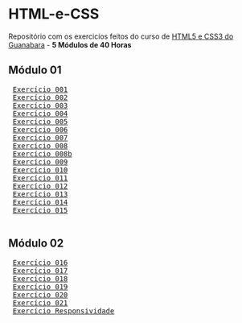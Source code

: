 # HTML-e-CSS
 Repositório com os exercicíos feitos do curso de [HTML5 e CSS3 do Guanabara](https://www.youtube.com/playlist?list=PLHz_AreHm4dkZ9-atkcmcBaMZdmLHft8n) - **5 Módulos de 40 Horas** <br>
 
## Módulo 01
 <pre>
 <a href="https://gabryel-barboza.github.io/HTML-e-CSS/Curso/modulo-01/ex001/">Exercício 001</a>
 <a href="https://gabryel-barboza.github.io/HTML-e-CSS/Curso/modulo-01/ex002/">Exercício 002</a>
 <a href="https://gabryel-barboza.github.io/HTML-e-CSS/Curso/modulo-01/ex003/">Exercício 003</a>
 <a href="https://gabryel-barboza.github.io/HTML-e-CSS/Curso/modulo-01/ex004/">Exercício 004</a>
 <a href="https://gabryel-barboza.github.io/HTML-e-CSS/Curso/modulo-01/ex005/">Exercício 005</a>
 <a href="https://gabryel-barboza.github.io/HTML-e-CSS/Curso/modulo-01/ex006/">Exercício 006</a>
 <a href="https://gabryel-barboza.github.io/HTML-e-CSS/Curso/modulo-01/ex007/">Exercício 007</a>
 <a href="https://gabryel-barboza.github.io/HTML-e-CSS/Curso/modulo-01/ex008/">Exercício 008</a>
 <a href="https://gabryel-barboza.github.io/HTML-e-CSS/Curso/modulo-01/ex008b/">Exercício 008b</a>
 <a href="https://gabryel-barboza.github.io/HTML-e-CSS/Curso/modulo-01/ex009/">Exercício 009</a>
 <a href="https://gabryel-barboza.github.io/HTML-e-CSS/Curso/modulo-01/ex010/">Exercício 010</a>
 <a href="https://gabryel-barboza.github.io/HTML-e-CSS/Curso/modulo-01/ex011/">Exercício 011</a>
 <a href="https://gabryel-barboza.github.io/HTML-e-CSS/Curso/modulo-01/ex012/">Exercício 012</a>
 <a href="https://gabryel-barboza.github.io/HTML-e-CSS/Curso/modulo-01/ex013/">Exercício 013</a>
 <a href="https://gabryel-barboza.github.io/HTML-e-CSS/Curso/modulo-01/ex014/">Exercício 014</a>
 <a href="https://gabryel-barboza.github.io/HTML-e-CSS/Curso/modulo-01/ex015/">Exercício 015</a>
 </pre>
 
## Módulo 02
 <pre>
 <a href="https://gabryel-barboza.github.io/HTML-e-CSS/Curso/modulo-02/ex016/">Exercício 016</a>
 <a href="https://gabryel-barboza.github.io/HTML-e-CSS/Curso/modulo-02/ex017/">Exercício 017</a>
 <a href="https://gabryel-barboza.github.io/HTML-e-CSS/Curso/modulo-02/ex018/">Exercício 018</a>
 <a href="https://gabryel-barboza.github.io/HTML-e-CSS/Curso/modulo-02/ex019/">Exercício 019</a>
 <a href="https://gabryel-barboza.github.io/HTML-e-CSS/Curso/modulo-02/ex020/">Exercício 020</a>
 <a href="https://gabryel-barboza.github.io/HTML-e-CSS/Curso/modulo-02/ex021/">Exercício 021</a>
 <a href="https://gabryel-barboza.github.io/HTML-e-CSS/Curso/modulo-02/exresponsividade/">Exercício Responsividade</a>
 </pre>
